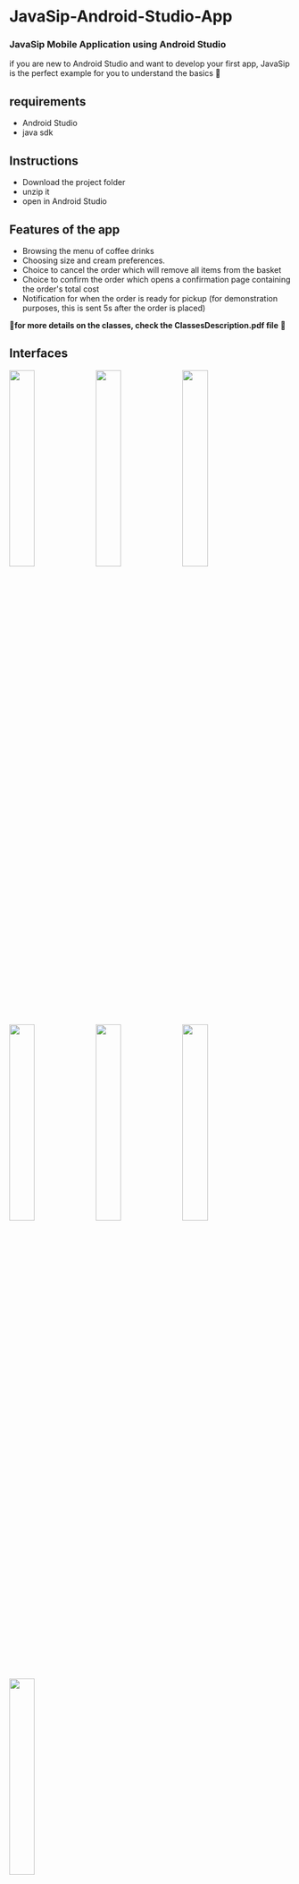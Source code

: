 # JavaSip-Android-Studio-App
### JavaSip Mobile Application using Android Studio



if you are new to Android Studio and want to develop your first app, JavaSip is the perfect example for you to understand the basics :100:


## requirements 
- Android Studio 
- java sdk 

## Instructions
- Download the project folder
- unzip it 
- open in Android Studio 

## Features of the app
- Browsing the menu of coffee drinks 
- Choosing size and cream preferences.
- Choice to cancel the order which will remove all items from the basket
- Choice to confirm the order which opens a confirmation page containing the order's total cost
- Notification for when the order is ready for pickup (for demonstration purposes, this is sent 5s after the order is placed)

 :triangular_flag_on_post:**for more details on the classes, check the ClassesDescription.pdf file** :triangular_flag_on_post:

## Interfaces
<img src= "https://github.com/w1amokhtar/JavaSip-Android-Studio-App/assets/101516686/e0416944-15dd-4df2-aa1c-f42261fce49a" width=30% height=30%>
<img src= "https://github.com/w1amokhtar/JavaSip-Android-Studio-App/assets/101516686/67d7cdde-2f9a-404c-b90a-df04905942a3" width=30% height=30%>
<img src= "https://github.com/w1amokhtar/JavaSip-Android-Studio-App/assets/101516686/5a123271-9799-4bbd-ac40-eca50232d68e" width=30% height=30%>
<img src= "https://github.com/w1amokhtar/JavaSip-Android-Studio-App/assets/101516686/8a521da4-eae0-48d1-b31f-80dc08a5138d" width=30% height=30%>
<img src= "https://github.com/w1amokhtar/JavaSip-Android-Studio-App/assets/101516686/5f8fc2ef-3ff0-442a-be84-dbdbc46a60be" width=30% height=30%>
<img src= "https://github.com/w1amokhtar/JavaSip-Android-Studio-App/assets/101516686/60865fa8-df91-4588-a417-69ee10c4f03b" width=30% height=30%>
<img src= "https://github.com/w1amokhtar/JavaSip-Android-Studio-App/assets/101516686/c6ce422a-dd66-4891-ab29-d5fcafd99c3d" width=30% height=30%>

## Demo

https://github.com/w1amokhtar/JavaSip-Android-Studio-App/assets/101516686/feca9ab6-f51e-489c-b4dd-b623ecfaf5ae



